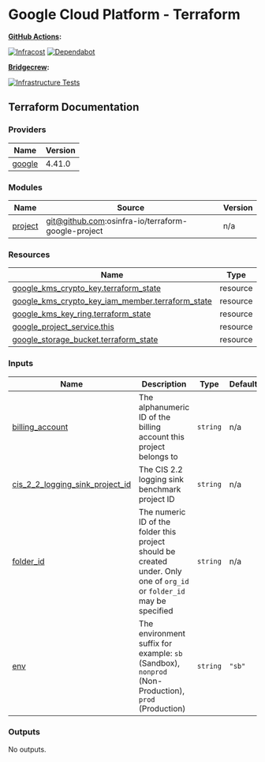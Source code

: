 # Google Cloud Platform - Terraform

**[GitHub Actions](https://github.com/osinfra-io/google-cloud-terraform/actions):**

[![Infracost](https://github.com/osinfra-io/google-cloud-terraform/actions/workflows/infracost.yml/badge.svg)](https://github.com/osinfra-io/google-cloud-terraform/actions/workflows/infracost.yml) [![Dependabot](https://github.com/osinfra-io/google-cloud-terraform/actions/workflows/dependabot.yml/badge.svg)](https://github.com/osinfra-io/google-cloud-terraform/actions/workflows/dependabot.yml)

**[Bridgecrew](https://www.bridgecrew.cloud/projects?types=Passed&repository=osinfra-io%2Fgoogle-cloud-terraform&branch=main):**

[![Infrastructure Tests](https://www.bridgecrew.cloud/badges/github/osinfra-io/google-cloud-terraform/cis_gcp)](https://www.bridgecrew.cloud/link/badge?vcs=github&fullRepo=osinfra-io%2Fgoogle-cloud-terraform&benchmark=CIS+GCP+V1.1)

## Terraform Documentation

<!-- BEGINNING OF PRE-COMMIT-TERRAFORM DOCS HOOK -->
### Providers

| Name | Version |
|------|---------|
| <a name="provider_google"></a> [google](#provider_google) | 4.41.0 |

### Modules

| Name | Source | Version |
|------|--------|---------|
| <a name="module_project"></a> [project](#module_project) | git@github.com:osinfra-io/terraform-google-project | n/a |

### Resources

| Name | Type |
|------|------|
| [google_kms_crypto_key.terraform_state](https://registry.terraform.io/providers/hashicorp/google/latest/docs/resources/kms_crypto_key) | resource |
| [google_kms_crypto_key_iam_member.terraform_state](https://registry.terraform.io/providers/hashicorp/google/latest/docs/resources/kms_crypto_key_iam_member) | resource |
| [google_kms_key_ring.terraform_state](https://registry.terraform.io/providers/hashicorp/google/latest/docs/resources/kms_key_ring) | resource |
| [google_project_service.this](https://registry.terraform.io/providers/hashicorp/google/latest/docs/resources/project_service) | resource |
| [google_storage_bucket.terraform_state](https://registry.terraform.io/providers/hashicorp/google/latest/docs/resources/storage_bucket) | resource |

### Inputs

| Name | Description | Type | Default | Required |
|------|-------------|------|---------|:--------:|
| <a name="input_billing_account"></a> [billing_account](#input_billing_account) | The alphanumeric ID of the billing account this project belongs to | `string` | n/a | yes |
| <a name="input_cis_2_2_logging_sink_project_id"></a> [cis_2_2_logging_sink_project_id](#input_cis_2_2_logging_sink_project_id) | The CIS 2.2 logging sink benchmark project ID | `string` | n/a | yes |
| <a name="input_folder_id"></a> [folder_id](#input_folder_id) | The numeric ID of the folder this project should be created under. Only one of `org_id` or `folder_id` may be specified | `string` | n/a | yes |
| <a name="input_env"></a> [env](#input_env) | The environment suffix for example: `sb` (Sandbox), `nonprod` (Non-Production), `prod` (Production) | `string` | `"sb"` | no |

### Outputs

No outputs.
<!-- END OF PRE-COMMIT-TERRAFORM DOCS HOOK -->
